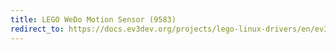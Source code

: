 ```yaml
---
title: LEGO WeDo Motion Sensor (9583)
redirect_to: https://docs.ev3dev.org/projects/lego-linux-drivers/en/ev3dev-jessie/sensor_data.html#wedo-motion
---
```

